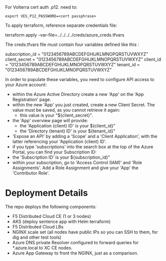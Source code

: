 For Volterra cert auth .p12. need to:

	export VES_P12_PASSWORD=<cert passphrase>

To apply terraform, reference separate credentials file:

terraform apply -var-file=../../../../creds/azure_creds.tfvars 

The creds.tfvars file must contain four variables defined like this :

subscription_id = "0123456789ABCDEFGHIJKLMNOPQRSTUVWXYZ"
client_secret   = "0123456789ABCDEFGHIJKLMNOPQRSTUVWXYZ"
client_id       = "0123456789ABCDEFGHIJKLMNOPQRSTUVWXYZ"
tenant_id       = "0123456789ABCDEFGHIJKLMNOPQRSTUVWXYZ"



In order to populate these variables, you need to configure API access to your Azure account:

 - within the Azure Active Directory create a new 'App' on the 'App Registration' page.
 - within the new 'App' you just created, create a new Client Secret.  The value must be saved, as you cannot retrieve it again:  
   - this value is your "${client_secret}".
 - the 'App' overview page will provide:
   - the 'Application (client) ID' is your ${client_id}"
   - the 'Directory (tenant) ID' is your ${tenant_id}"
 - 'Expose an API' by adding a 'Scope' and a 'Client Application', with the latter referencing your 'Application (client) ID'.
 - if you type 'subscriptions' into the search box at the top of the Azure Portal, you can find your Subscription ID:
  - the 'Subscription ID' is your ${subscription_id}"
- within your subscription, go to 'Access Control (IAM)' and 'Role Assignments'.  Add a Role Assignment and give your 'App' the 'Contributor Role'. 


# Deployment Details

The repo deploys the following components:
  - F5 Distributed Cloud CE (1 or 3 nodes)
  - AKS (deploy sentence app with Helm terraform)
  - F5 Distributed Cloud LBs
  - NGINX scale set (all nodes have public IPs so you can SSH to them, for dig and other test tools)
  - Azure DNS private Resolver configured to forward queries for *.azure.local to XC CE nodes.
  - Azure App Gateway to front the NGINX, just as a comparison.